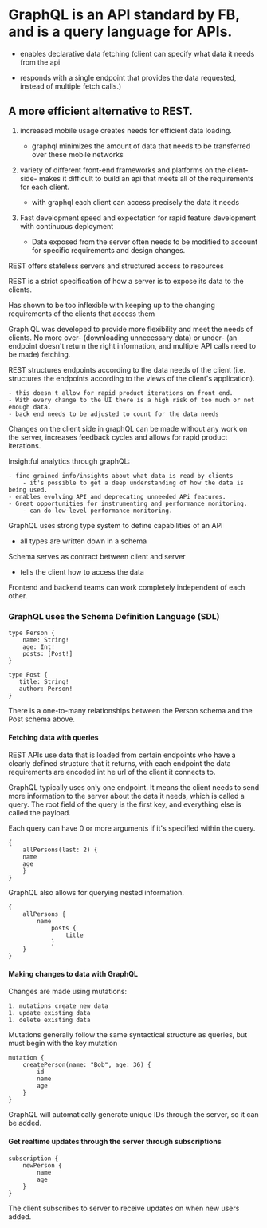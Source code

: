 # GraphQL is an API standard by FB, and is a query language for APIs.

- enables declarative data fetching (client can specify what data it needs from the api

- responds with a single endpoint that provides the data requested, instead of multiple fetch calls.)

## A more efficient alternative to REST.  

1. increased mobile usage creates needs for efficient data loading.
    - graphql minimizes the amount of data that needs to be transferred over these mobile networks

1. variety of different front-end frameworks and platforms on the client-side- makes it difficult to build an api that meets all of the requirements for each client.
    - with graphql each client can access precisely the data it needs

1. Fast development speed and expectation for rapid feature development with continuous deployment
    - Data exposed from the server often needs to be modified to account for specific requirements and design changes.

REST offers stateless servers and structured access to resources

REST is a strict specification of how a server is to expose its data to the clients.

Has shown to be too inflexible with keeping up to the changing requirements of the clients that access them

Graph QL was developed to provide more flexibility and meet the needs of clients.
No more over- (downloading unnecessary data) or under- (an endpoint doesn't return the right information, and multiple API calls need to be made) fetching.

REST structures endpoints according to the data needs of the client (i.e. structures the endpoints according to the views of the client's application).

    - this doesn't allow for rapid product iterations on front end.
    - With every change to the UI there is a high risk of too much or not enough data.
    - back end needs to be adjusted to count for the data needs

Changes on the client side in graphQL can be made without any work on the server, increases feedback cycles and allows for rapid product iterations.

Insightful analytics through graphQL:

    - fine grained info/insights about what data is read by clients
        - it's possible to get a deep understanding of how the data is being used.
    - enables evolving API and deprecating unneeded APi features.
    - Great opportunities for instrumenting and performance monitoring.
        - can do low-level performance monitoring.

GraphQL uses strong type system to define capabilities of an API
 - all types are written down in a schema

Schema serves as contract between client and server
- tells the client how to access the data

Frontend and backend teams can work completely independent of each other.

### GraphQL uses the Schema Definition Language (SDL)
 ```
 type Person {
     name: String!
     age: Int!
     posts: [Post!]
 }

type Post {
    title: String!
    author: Person!
}
```
There is a one-to-many relationships between the Person schema and the Post schema above.

#### Fetching data with queries

REST APIs use data that is loaded from certain endpoints who have a clearly defined structure that it returns, with each endpoint the data requirements are encoded int he url of the client it connects to.

GraphQL typically uses only one endpoint.  It means the client needs to send more information to the server about the data it needs, which is called a query. The root field of the query is the first key, and everything else is called the payload. 

Each query can have 0 or more arguments if it's specified within the query.
```
{ 
    allPersons(last: 2) {
    name
    age
    }
}
```
GraphQL also allows for querying nested information.
```
{
    allPersons {
        name
            posts {
                title
            }
    }
}
```
#### Making changes to data with GraphQL

Changes are made using mutations:

    1. mutations create new data
    1. update existing data
    1. delete existing data

Mutations generally follow the same syntactical structure as queries, but must begin with the key mutation
```
mutation { 
    createPerson(name: "Bob", age: 36) {
        id
        name
        age
    }
}
```
GraphQL will automatically generate unique IDs through the server, so it can be added.

#### Get realtime updates through the server through subscriptions
```
subscription {
    newPerson {
        name
        age
    }
}
```
The client subscribes to server to receive updates on when new users added.   



